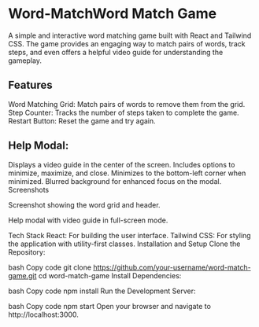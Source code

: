 # Word-MatchWord Match Game
A simple and interactive word matching game built with React and Tailwind CSS. The game provides an engaging way to match pairs of words, track steps, and even offers a helpful video guide for understanding the gameplay.

## Features
Word Matching Grid: Match pairs of words to remove them from the grid.
Step Counter: Tracks the number of steps taken to complete the game.
Restart Button: Reset the game and try again.
## Help Modal:
Displays a video guide in the center of the screen.
Includes options to minimize, maximize, and close.
Minimizes to the bottom-left corner when minimized.
Blurred background for enhanced focus on the modal.
Screenshots

Screenshot showing the word grid and header.


Help modal with video guide in full-screen mode.

Tech Stack
React: For building the user interface.
Tailwind CSS: For styling the application with utility-first classes.
Installation and Setup
Clone the Repository:

bash
Copy code
git clone https://github.com/your-username/word-match-game.git
cd word-match-game
Install Dependencies:

bash
Copy code
npm install
Run the Development Server:

bash
Copy code
npm start
Open your browser and navigate to http://localhost:3000.

